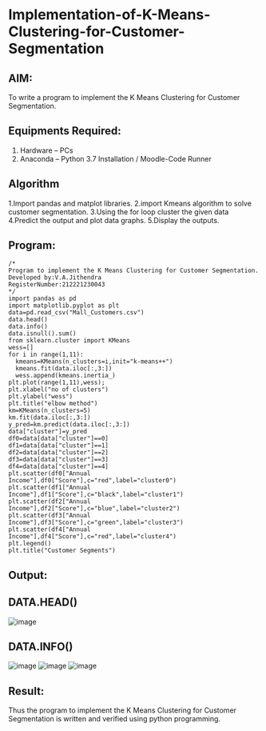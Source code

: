# Implementation-of-K-Means-Clustering-for-Customer-Segmentation

## AIM:
To write a program to implement the K Means Clustering for Customer Segmentation.

## Equipments Required:
1. Hardware – PCs
2. Anaconda – Python 3.7 Installation / Moodle-Code Runner

## Algorithm
1.Import pandas and matplot libraries.
2.import Kmeans algorithm to solve customer segmentation.
3.Using the for loop cluster the given data
4.Predict the output and plot data graphs.
5.Display the outputs. 

## Program:
```
/*
Program to implement the K Means Clustering for Customer Segmentation.
Developed by:V.A.Jithendra
RegisterNumber:212221230043  
*/
import pandas as pd
import matplotlib.pyplot as plt
data=pd.read_csv("Mall_Customers.csv")
data.head()
data.info()
data.isnull().sum()
from sklearn.cluster import KMeans
wess=[]
for i in range(1,11):
  kmeans=KMeans(n_clusters=i,init="k-means++")
  kmeans.fit(data.iloc[:,3:])
  wess.append(kmeans.inertia_)
plt.plot(range(1,11),wess);
plt.xlabel("no of clusters")
plt.ylabel("wess")
plt.title("elbow method")
km=KMeans(n_clusters=5)
km.fit(data.iloc[:,3:])
y_pred=km.predict(data.iloc[:,3:])
data["cluster"]=y_pred
df0=data[data["cluster"]==0]
df1=data[data["cluster"]==1]
df2=data[data["cluster"]==2]
df3=data[data["cluster"]==3]
df4=data[data["cluster"]==4]
plt.scatter(df0["Annual Income"],df0["Score"],c="red",label="cluster0")
plt.scatter(df1["Annual Income"],df1["Score"],c="black",label="cluster1")
plt.scatter(df2["Annual Income"],df2["Score"],c="blue",label="cluster2")
plt.scatter(df3["Annual Income"],df3["Score"],c="green",label="cluster3")
plt.scatter(df4["Annual Income"],df4["Score"],c="red",label="cluster4")
plt.legend()
plt.title("Customer Segments")
```

## Output:
## DATA.HEAD()
![image](https://user-images.githubusercontent.com/94226297/172999371-48436937-426c-4cb9-b5b8-4b4b8ba2e1fb.png)
## DATA.INFO()
![image](https://user-images.githubusercontent.com/94226297/172999417-1e17b1e7-54af-48b5-9049-88023233f0b7.png)
![image](https://user-images.githubusercontent.com/94226297/172999515-9f3341e1-3fa8-43ee-a167-f97d41ab2cb4.png)
![image](https://user-images.githubusercontent.com/94226297/172999541-d5fb9c3c-aaa1-4acf-9a34-43f510e9eb90.png)


## Result:
Thus the program to implement the K Means Clustering for Customer Segmentation is written and verified using python programming.
